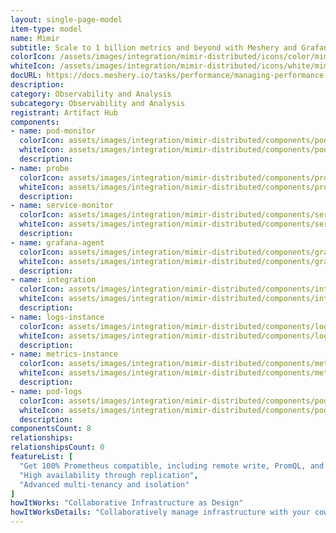 ```yaml
---
layout: single-page-model
item-type: model
name: Mimir
subtitle: Scale to 1 billion metrics and beyond with Meshery and Grafana Mimir
colorIcon: /assets/images/integration/mimir-distributed/icons/color/mimir-distributed-color.svg
whiteIcon: /assets/images/integration/mimir-distributed/icons/white/mimir-distributed-white.svg
docURL: https://docs.meshery.io/tasks/performance/managing-performance
description: 
category: Observability and Analysis
subcategory: Observability and Analysis
registrant: Artifact Hub
components: 
- name: pod-monitor
  colorIcon: assets/images/integration/mimir-distributed/components/pod-monitor/icons/color/pod-monitor-color.svg
  whiteIcon: assets/images/integration/mimir-distributed/components/pod-monitor/icons/white/pod-monitor-white.svg
  description: 
- name: probe
  colorIcon: assets/images/integration/mimir-distributed/components/probe/icons/color/probe-color.svg
  whiteIcon: assets/images/integration/mimir-distributed/components/probe/icons/white/probe-white.svg
  description: 
- name: service-monitor
  colorIcon: assets/images/integration/mimir-distributed/components/service-monitor/icons/color/service-monitor-color.svg
  whiteIcon: assets/images/integration/mimir-distributed/components/service-monitor/icons/white/service-monitor-white.svg
  description: 
- name: grafana-agent
  colorIcon: assets/images/integration/mimir-distributed/components/grafana-agent/icons/color/grafana-agent-color.svg
  whiteIcon: assets/images/integration/mimir-distributed/components/grafana-agent/icons/white/grafana-agent-white.svg
  description: 
- name: integration
  colorIcon: assets/images/integration/mimir-distributed/components/integration/icons/color/integration-color.svg
  whiteIcon: assets/images/integration/mimir-distributed/components/integration/icons/white/integration-white.svg
  description: 
- name: logs-instance
  colorIcon: assets/images/integration/mimir-distributed/components/logs-instance/icons/color/logs-instance-color.svg
  whiteIcon: assets/images/integration/mimir-distributed/components/logs-instance/icons/white/logs-instance-white.svg
  description: 
- name: metrics-instance
  colorIcon: assets/images/integration/mimir-distributed/components/metrics-instance/icons/color/metrics-instance-color.svg
  whiteIcon: assets/images/integration/mimir-distributed/components/metrics-instance/icons/white/metrics-instance-white.svg
  description: 
- name: pod-logs
  colorIcon: assets/images/integration/mimir-distributed/components/pod-logs/icons/color/pod-logs-color.svg
  whiteIcon: assets/images/integration/mimir-distributed/components/pod-logs/icons/white/pod-logs-white.svg
  description: 
componentsCount: 8
relationships: 
relationshipsCount: 0
featureList: [
  "Get 100% Prometheus compatible, including remote write, PromQL, and alerting",
  "High availability through replication",
  "Advanced multi-tenancy and isolation"
]
howItWorks: "Collaborative Infrastructure as Design"
howItWorksDetails: "Collaboratively manage infrastructure with your coworkers synchronously sharing the same designs."
---
```

